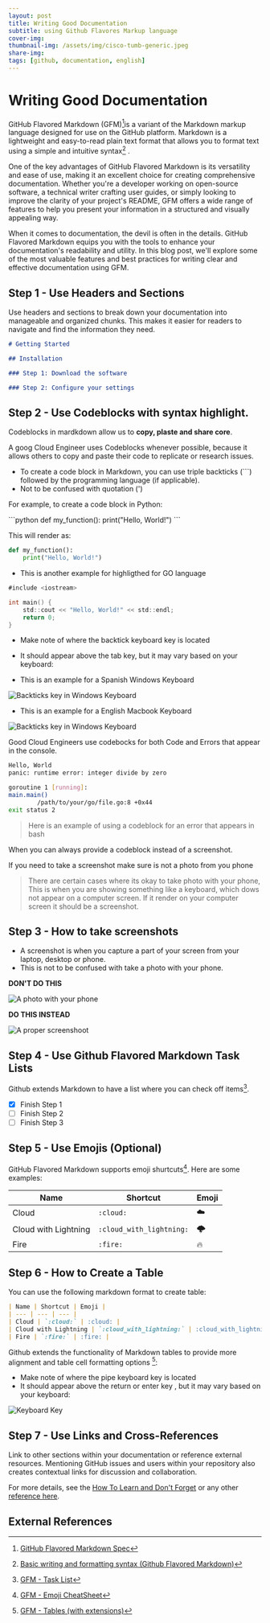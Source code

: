 ```yaml
---
layout: post
title: Writing Good Documentation
subtitle: using Github Flavores Markup language
cover-img: 
thumbnail-img: /assets/img/cisco-tumb-generic.jpeg
share-img: 
tags: [github, documentation, english]
---
```


# Writing Good Documentation

GitHub Flavored Markdown (GFM)[^1]is a variant of the Markdown markup language designed for use on the GitHub platform. Markdown is a lightweight and easy-to-read plain text format that allows you to format text using a simple and intuitive syntax[^2] . 

One of the key advantages of GitHub Flavored Markdown is its versatility and ease of use, making it an excellent choice for creating comprehensive documentation. Whether you're a developer working on open-source software, a technical writer crafting user guides, or simply looking to improve the clarity of your project's README, GFM offers a wide range of features to help you present your information in a structured and visually appealing way.

When it comes to documentation, the devil is often in the details. GitHub Flavored Markdown equips you with the tools to enhance your documentation's readability and utility. In this blog post, we'll explore some of the most valuable features and best practices for writing clear and effective documentation using GFM.

## Step 1 - Use Headers and Sections

Use headers and sections to break down your documentation into manageable and organized chunks. This makes it easier for readers to navigate and find the information they need.

``` md
# Getting Started

## Installation

### Step 1: Download the software

### Step 2: Configure your settings
```


## Step 2 - Use Codeblocks with syntax highlight.

Codeblocks in mardkdown allow us to **copy, plaste and share core**. 

A goog Cloud Engineer uses Codeblocks whenever possible, because it allows others to copy and paste their code to replicate or research issues.



- To create a code block in Markdown, you can use triple backticks (```) followed by the programming language (if applicable).
- Not to be confused with quotation (')

For example, to create a code block in Python:

\```python
def my_function():
    print("Hello, World!")
\```

This will render as:

```python
def my_function():
    print("Hello, World!")
```

- This is another example for highligthed for GO language

``` go
#include <iostream>

int main() {
    std::cout << "Hello, World!" << std::endl;
    return 0;
}
```

- Make note of where the backtick keyboard key is located
- It should appear above the tab key, but it may vary based on your keyboard:

- This is an example for a Spanish Windows Keyboard 

![Backticks key in Windows Keyboard](/assets/img/backtick-WindowsSPA.jpgbacktick-WindowsSPA.jpg "Backticks key in Windows Keyboard")

- This is an example for a English Macbook Keyboard

![Backticks key in Windows Keyboard](/assets/img/backtick-MacENG.jpg "Backticks key in Windows Keyboard")

Good Cloud Engineers use codebocks for both Code and Errors that appear in the console.

```bash
Hello, World
panic: runtime error: integer divide by zero

goroutine 1 [running]:
main.main()
        /path/to/your/go/file.go:8 +0x44
exit status 2
```

> Here is an example of using a codeblock for an error that appears in bash

When you can always provide a codeblock instead of a screenshot.

If you need to take a screenshot make sure is not a photo from you phone

> There are certain cases where its okay to take photo with your phone, This is when you are showing something like a keyboard, which dows not appear on a computer screen. If it render on your computer screen it should be a screenshot.

## Step 3 - How to take screenshots

- A screenshot is when you capture a part of your screen from your laptop, desktop or phone.
- This is not to be confused with take a photo with your phone.

**DON'T DO THIS**

![A photo with your phone](/assets/img/phone_photo.jpg)

**DO THIS INSTEAD**

![A proper screenshoot](/assets/img/Screenshot.jpg)

## Step 4 - Use Github Flavored Markdown Task Lists

Github extends Markdown to have a list where you can check off items[^3].

- [x] Finish Step 1
- [ ] Finish Step 2
- [ ] Finish Step 3

## Step 5 - Use Emojis (Optional)

GitHub Flavored Markdown supports emoji shurtcuts[^4]. Here are some examples:

| Name | Shortcut | Emoji |
| --- | --- | --- |
| Cloud | `:cloud:` | :cloud: |
| Cloud with Lightning | `:cloud_with_lightning:` | :cloud_with_lightning: |
| Fire | `:fire:` | :fire: |

## Step 6 - How to Create a Table

You can use the following markdown format to create table:

```md
| Name | Shortcut | Emoji |
| --- | --- | --- |
| Cloud | `:cloud:` | :cloud: |
| Cloud with Lightning | `:cloud_with_lightning:` | :cloud_with_lightning: |
| Fire | `:fire:` | :fire: |
```

Github extends the functionality of Markdown tables to provide more alignment and table cell formatting options [^5]:

- Make note of where the pipe keyboard key is located
- It should appear above the return or enter key , but it may vary based on your keyboard:

![Keyboard Key](/assets/img/Pipe-MacENG.jpg)

## Step 7 - Use Links and Cross-References

Link to other sections within your documentation or reference external resources. Mentioning GitHub issues and users within your repository also creates contextual links for discussion and collaboration.

For more details, see the [How To Learn and Don't Forget](/how-to-learn/and-not-forget.md)
or any other [reference here](#external-references).


## External References

[^1]: [GitHub Flavored Markdown Spec](https://github.github.com/gfm/)

[^2]: [Basic writing and formatting syntax (Github Flavored Markdown)](https://docs.github.com/en/get-started/writing-on-github/getting-started-with-writing-and-formatting-on-github/basic-writing-and-formatting-syntax)

[^3]: [GFM - Task List](https://docs.github.com/en/get-started/writing-on-github/getting-started-with-writing-and-formatting-on-github/basic-writing-and-formatting-syntax#task-lists)

[^4]: [GFM - Emoji CheatSheet](https://github.com/ikatyang/emoji-cheat-sheet)

[^5]: [GFM - Tables (with extensions)](https://github.github.com/gfm/#tables-extension-)